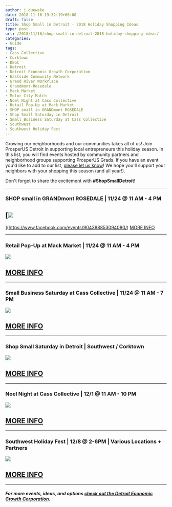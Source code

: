```yaml
---
author: j.dueweke
date: 2018-11-16 19:32:19+00:00
draft: false
title: Shop Small in Detroit - 2018 Holiday Shopping Ideas
type: post
url: /2018/11/16/shop-small-in-detroit-2018-holiday-shopping-ideas/
categories:
- Guide
tags:
- Cass Collective
- Corktown
- DEGC
- Detroit
- Detroit Economic Growth Corporation
- Eastside Community Network
- Grand River WOrkPlace
- Grandmont-Rosedale
- Mack Market
- Motor City Match
- Noel Night at Cass Collective
- Retail Pop-Up at Mack Market
- SHOP small in GRANDmont ROSEDALE
- Shop Small Saturday in Detroit
- Small Business Saturday at Cass Collective
- Southwest
- Southwest Holiday Fest
---
```


Growing our neighborhoods and our communities takes all of us! Join ProsperUS Detroit in supporting local entrepreneurs this holiday season. In this list, you will find events hosted by community partners and neighborhood groups supporting ProsperUS Grads. If you have an event you'd like to add to our list, [please let us know](mailto:prosperus@swsol.org)! We hope you'll support your neighbors with your shopping this season (and all year!).

Don't forget to share the excitement with **#ShopSmallDetroit**!



* * *





### SHOP small in GRANDmont ROSEDALE | 11/24 @ 11 AM - 4 PM




## [![](http://localhost:1313/wp-content/uploads/2018/11/shopsmallgrdc-300x300.jpg)
](https://www.facebook.com/events/904388853094080/)
[MORE INFO](https://www.facebook.com/events/904388853094080/)





* * *





### Retail Pop-Up at Mack Market | 11/24 @ 11 AM - 4 PM


[![](http://localhost:1313/wp-content/uploads/2018/11/ecnshopsmall-215x300.png)
](https://www.facebook.com/events/1011214952422289/)


## [MORE INFO](https://www.facebook.com/events/1011214952422289/)





* * *





### Small Business Saturday at Cass Collective | 11/24 @ 11 AM - 7 PM


[![](http://localhost:1313/wp-content/uploads/2018/11/shopsmallcass-300x250.jpg)
](https://www.facebook.com/events/1155886637903311/)


## [MORE INFO](https://www.facebook.com/events/1155886637903311/)





* * *





### Shop Small Saturday in Detroit | Southwest / Corktown


[![](http://localhost:1313/wp-content/uploads/2018/11/shopsmallsw-300x202.jpg)
](https://www.facebook.com/events/192211621691171/)


## [MORE INFO](https://www.facebook.com/events/192211621691171/)





* * *





### Noel Night at Cass Collective | 12/1 @ 11 AM - 10 PM


[![](http://localhost:1313/wp-content/uploads/2018/11/noelnightatcass-300x251.jpg)
](https://www.facebook.com/events/1099284633587407/)


## [MORE INFO](https://www.facebook.com/events/1099284633587407/)





* * *





### Southwest Holiday Fest | 12/8 @ 2-6PM | Various Locations + Partners


[![](http://localhost:1313/wp-content/uploads/2018/11/45208120_478399702646920_2485460835044950016_o-199x300.jpg)
](https://www.facebook.com/events/417958285697563/)


## [MORE INFO](https://www.facebook.com/events/417958285697563/)





* * *





##### **For more events, ideas, and options _[check out the Detroit Economic Growth Corporation](http://www.degc.org/small-business-saturday/)._**
